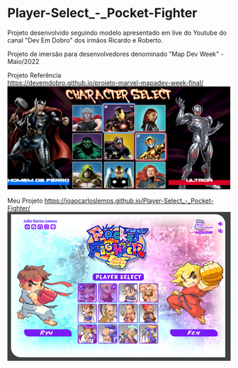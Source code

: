 # Player-Select_-_Pocket-Fighter

Projeto desenvolvido seguindo modelo apresentado em live do Youtube do canal "Dev Em Dobro" dos irmãos Ricardo e Roberto.

Projeto de imersão para desenvolvedores denominado "Map Dev Week" - Maio/2022


Projeto  Referência                                                    
https://devemdobro.github.io/projeto-marvel-mapadev-week-final/       
<img width="600px" src="https://raw.githubusercontent.com/JoaoCarlosLemos/imagens/main/map_dev_week.PNG">

Meu Projeto 
https://joaocarloslemos.github.io/Player-Select_-_Pocket-Fighter/
<img width="600px" src="https://raw.githubusercontent.com/JoaoCarlosLemos/imagens/main/Player_Select_-_Pocket_Fighter.PNG">
